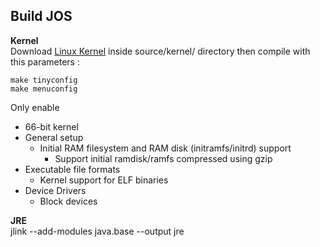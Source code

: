 ## Build JOS 


**Kernel**    
Download [Linux Kernel](https://kernel.org/) inside source/kernel/ directory then compile with this parameters :    

	make tinyconfig 
	make menuconfig 

Only enable 
* 66-bit kernel 
* General setup
	* Initial RAM filesystem and RAM disk (initramfs/initrd) support 
		* Support initial ramdisk/ramfs compressed using gzip 
* Executable file formats
	* Kernel support for ELF binaries 
* Device Drivers
	* Block devices


**JRE**        
	jlink --add-modules java.base --output jre
